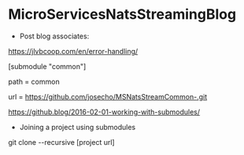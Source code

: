 # MicroServicesNatsStreamingBlog

- Post blog associates:

https://jlvbcoop.com/en/error-handling/

[submodule "common"]

path = common

url = https://github.com/josecho/MSNatsStreamCommon-.git

https://github.blog/2016-02-01-working-with-submodules/

- Joining a project using submodules

git clone --recursive [project url]
